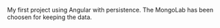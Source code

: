 My first project using Angular with persistence.
The MongoLab has been choosen for keeping the data.
